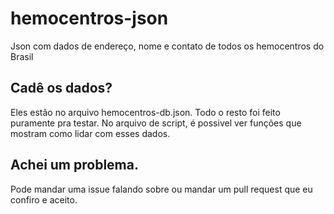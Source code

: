 # hemocentros-json
Json com dados de endereço, nome e contato de todos os hemocentros do Brasil

## Cadê os dados?
Eles estão no arquivo hemocentros-db.json. Todo o resto foi feito puramente pra testar. No arquivo de script, é possivel ver funções que mostram como lidar com esses dados.

## Achei um problema.
Pode mandar uma issue falando sobre ou mandar um pull request que eu confiro e aceito.
